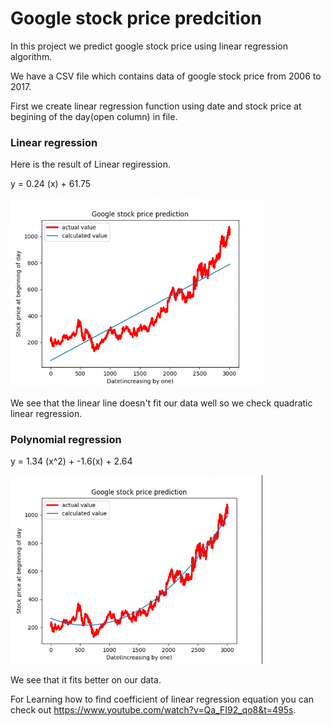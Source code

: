 # Google stock price predcition

In this project we predict google stock price using linear regression algorithm.

We have a CSV file which contains data of google stock price from 2006 to 2017.

First we create linear regression function using date and stock price at begining of the day(open column) in file.

### Linear regression

Here is the result of Linear regiression.

y = 0.24 (x) + 61.75

<img src="https://github.com/rojinakashefi/LinearAlgebra/blob/main/google%20stock%20prediction/linear_regression.png" display= "block" margin-left="auto" margin-right="auto" width="80%" height="50%"/>

We see that the linear line doesn't fit our data well so we check quadratic  linear regression.

### Polynomial regression

y = 1.34 (x^2) + -1.6(x) + 2.64

<img src="https://github.com/rojinakashefi/LinearAlgebra/blob/main/google%20stock%20prediction/polynomial_regression.png" display= "block" margin-left="auto" margin-right="auto" width="80%" height="50%"/>

We see that it fits better on our data.

For Learning how to find coefficient of linear regression equation you can check out https://www.youtube.com/watch?v=Qa_FI92_qo8&t=495s.


